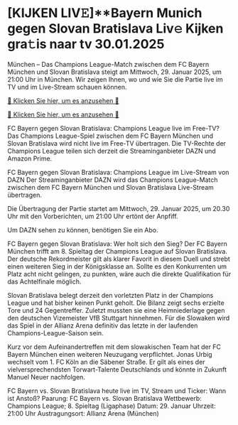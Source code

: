 # [KIJKEN LIV𝙴]**Bayern Munich gegen Slovan Bratislava Liv𝚎 Kijken gra𝚝is naar tv 30.01.2025 #

München – Das Champions League-Match zwischen dem FC Bayern München und Slovan Bratislava steigt am Mittwoch, 29. Januar 2025, um 21:00 Uhr in München. Wir zeigen Ihnen, wo und wie Sie die Partie live im TV und im Live-Stream schauen können.

[🔴 Klicken Sie hier, um es anzusehen 🔴](https://t.co/e4yTff5KBJ)

[🔴 Klicken Sie hier, um es anzusehen 🔴](https://t.co/e4yTff5KBJ)

FC Bayern gegen Slovan Bratislava: Champions League live im Free-TV?
Das Champions League-Spiel zwischen dem FC Bayern München und Slovan Bratislava wird nicht live im Free-TV übertragen.
Die TV-Rechte der Champions League teilen sich derzeit die Streaminganbieter DAZN und Amazon Prime.

FC Bayern gegen Slovan Bratislava: Champions League im Live-Stream von DAZN
Der Streaminganbieter DAZN wird das Champions League-Match zwischen dem FC Bayern München und Slovan Bratislava Live-Stream übertragen.

Die Übertragung der Partie startet am Mittwoch, 29. Januar 2025, um 20.30 Uhr mit den Vorberichten, um 21:00 Uhr ertönt der Anpfiff.

Um DAZN sehen zu können, benötigen Sie ein Abo.

FC Bayern gegen Slovan Bratislava: Wer holt sich den Sieg?
Der FC Bayern München trifft am 8. Spieltag der Champions League auf Slovan Bratislava. Der deutsche Rekordmeister gilt als klarer Favorit in diesem Duell und strebt einen weiteren Sieg in der Königsklasse an. Sollte es den Konkurrenten um Platz acht nicht gelingen, zu punkten, wäre auch die direkte Qualifikation für das Achtelfinale möglich.

Slovan Bratislava belegt derzeit den vorletzten Platz in der Champions League und hat bisher keinen Punkt geholt. Die Bilanz zeigt sechs erzielte Tore und 24 Gegentreffer. Zuletzt mussten sie eine Heimniederlage gegen den deutschen Vizemeister VfB Stuttgart hinnehmen. Für die Slowaken wird das Spiel in der Allianz Arena definitiv das letzte in der laufenden Champions-League-Saison sein.

Kurz vor dem Aufeinandertreffen mit dem slowakischen Team hat der FC Bayern München einen weiteren Neuzugang verpflichtet. Jonas Urbig wechselt vom 1. FC Köln an die Säbener Straße. Er gilt als eines der vielversprechendsten Torwart-Talente Deutschlands und könnte in Zukunft Manuel Neuer nachfolgen.

FC Bayern vs. Slovan Bratislava heute live im TV, Stream und Ticker: Wann ist Anstoß?
Paarung: FC Bayern vs. Slovan Bratislava
Wettbewerb: Champions League; 8. Spieltag (Ligaphase)
Datum: 29. Januar
Uhrzeit: 21:00 Uhr
Austragungsort: Allianz Arena (München)
